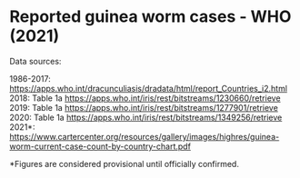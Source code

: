# Reported guinea worm cases - WHO (2021)

Data sources:

1986-2017: https://apps.who.int/dracunculiasis/dradata/html/report_Countries_i2.html
2018: Table 1a https://apps.who.int/iris/rest/bitstreams/1230660/retrieve
2019: Table 1a https://apps.who.int/iris/rest/bitstreams/1277901/retrieve
2020: Table 1a https://apps.who.int/iris/rest/bitstreams/1349256/retrieve
2021*: https://www.cartercenter.org/resources/gallery/images/highres/guinea-worm-current-case-count-by-country-chart.pdf

*Figures are considered provisional until officially confirmed.